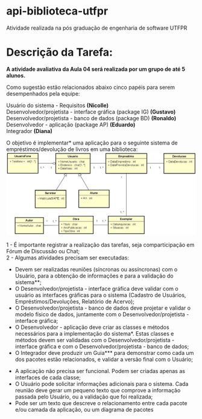 # api-biblioteca-utfpr
Atividade realizada na pós graduação de engenharia de software UTFPR

# Descrição da Tarefa:
**A atividade avaliativa da Aula 04 será realizada por um grupo de até 5 alunos.** 

Como sugestão estão relacionados abaixo cinco papéis para serem desempenhados pela equipe:

Usuário do sistema - Requisitos **(Nicolle)**<br/>
Desenvolvedor/projetista - interface gráfica (package IG) **(Gustavo)**<br/>
Desenvolvedor/projetista - banco de dados (package BD) **(Ronaldo)**<br/>
Desenvolvedor - aplicação (package AP) **(Eduardo)**<br/>
Integrador **(Diana)**

O objetivo é implementar* uma aplicação para o seguinte sistema de empréstimos/devolução de livros em uma biblioteca:
![](https://github.com/edumoritz/api-biblioteca-utfpr/blob/master/DiagramadeClasses.JPG)

1 - É importante registrar a realização das tarefas, seja comparticipação em Fórum de Discussão ou Chat;<br/>
2 - Algumas atividades precisam ser executadas:

* Devem ser realizadas reuniões (síncronas ou assíncronas) com o Usuário, para a obtenção de informações e para a validação do sistema**;
* O Desenvolvedor/projetista - interface gráfica deve validar com o usuário as interfaces gráficas para o sistema (Cadastro de Usuários, Empréstimos/Devoluções, Relatório de Acervo);
* O Desenvolvedor/projetista - banco de dados deve projetar e validar o modelo físico de dados, juntamente com o Desenvolvedor/projetista - interface gráfica;
* O Desenvolvedor - aplicação deve criar as classes e métodos necessários para a implementação do sistema*. Estas classes e métodos devem ser validadas com o Desenvolvedor/projetista - interface gráfica e com o Desenvolvedor/projetista - banco de dados;
* O Integrador deve produzir um Guia*** para demonstrar como cada um dos pacotes estão relacionados, e validar a versão final com o Usuário;

- A aplicação não precisa ser funcional. Podem ser criadas apenas as interfaces de cada classe;
- O Usuário pode solicitar informações adicionais para o sistema. Cada reunião deve gerar um pequeno texto que comprove a informação passada pelo Usuário, ou a validação que foi realizada;
- Pode ser um texto que descreve o relacionamento entre cada pacote e/ou camada da aplicação, ou um diagrama de pacotes

